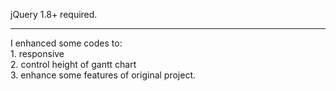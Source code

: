 <p>
jQuery 1.8+ required.
</p>
<hr />
<p>
  I enhanced some codes to:<br />
  1. responsive<br />
  2. control height of gantt chart<br />
  3. enhance some features of original project.<br />
</p>

